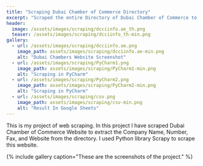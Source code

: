 ```yaml
---
title: "Scraping Dubai Chamber of Commerce Directory"
excerpt: "Scraped the entire Directory of Dubai Chamber of Commerce to extract Company Names, Numbers, Websites."
header:
  image: /assets/images/scraping/dcciinfo.ae_th.png
  teaser: /assets/images/scraping/dcciinfo_th-min.png
gallery:
  - url: /assets/images/scraping/dcciinfo.ae.png
    image_path: assets/images/scraping/dcciinfo.ae-min.png
    alt: "Dubai Chambers Website Screenshot"
  - url: /assets/images/scraping/PyCharm1.png
    image_path: assets/images/scraping/PyCharm1-min.png
    alt: "Scraping in PyCharm"
  - url: /assets/images/scraping/PyCharm2.png
    image_path: assets/images/scraping/PyCharm2-min.png
    alt: "Scraping in PyCharm"
  - url: /assets/images/scraping/csv.png
    image_path: assets/images/scraping/csv-min.png
    alt: "Result In Google Sheets"
---
```


This is my project of web scraping. In this project I have scraped Dubai Chamber of Commerce Website to extract the Company Name, Number, Fax, and Website from the directory. I used Python library Scrapy to scrape this website.

{% include gallery caption="These are the screenshots of the project." %}
